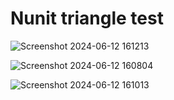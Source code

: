 # Nunit triangle test

![Screenshot 2024-06-12 161213](https://github.com/Shweta528/Nunit-triangle-test/assets/170829888/c712623d-e6b3-4e0d-b177-b69f89071fee)


![Screenshot 2024-06-12 160804](https://github.com/Shweta528/Nunit-triangle-test/assets/170829888/c01f918f-7a91-4b9f-8263-d8452cfd645b)

![Screenshot 2024-06-12 161013](https://github.com/Shweta528/Nunit-triangle-test/assets/170829888/8691a491-eefd-4b5f-8c0b-186868666a32)

